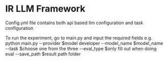 # IR LLM Framework

Config.yml file contains both api based llm configuration and task configuration

To run the experiment, go to main.py and input the required fields
e.g. python main.py --provider $model developer --model_name $model_name --task $choose one from the three --eval_type $only fill out when doing eval --save_path $result path folder